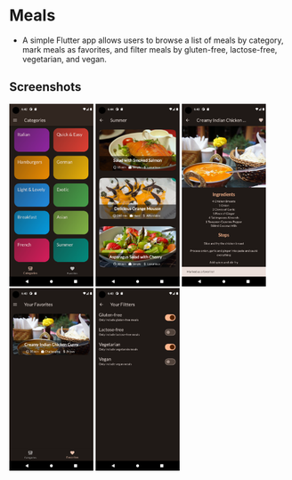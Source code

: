 # Meals
- A simple Flutter app allows users to browse a list of meals by category, mark meals as favorites, and filter meals by gluten-free, lactose-free, vegetarian, and vegan.
## Screenshots
<div>
<img src ="https://github.com/RanaEssam03/Meals/blob/master/screenshots/Screenshot_1690044161.png" style="width:30%" >
<img src ="https://github.com/RanaEssam03/Meals/blob/master/screenshots/Screenshot_1690044257.png" style="width:30%" >
<img src ="https://github.com/RanaEssam03/Meals/blob/master/screenshots/Screenshot_1690044215.png" style="width:30%" > 
<img src ="https://github.com/RanaEssam03/Meals/blob/master/screenshots/Screenshot_1690044227.png" style="width:30%" >
<img src ="https://github.com/RanaEssam03/Meals/blob/master/screenshots/Screenshot_1690044235.png" style="width:30%" >

</div>


